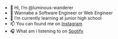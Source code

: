 - 👋 Hi, I’m @luminous-wanderer
- 👀 Wannabe a Software Engineer or Web Engineer
- 🌱 I’m currently learning at junior high school
- 📫 You can found me on [Instagram](https://www.instagram.com/es76._/)
- 🎧 What am i listening to on [Spotify](https://open.spotify.com/user/c29v4xardy2afu1wdgc3iu7xz?si=jeY4UGZaS0Sur10XT5zxwQ&utm_source=copy-link)
<!---
AditMekka045/AditMekka045 is a ✨ special ✨ repository because its `README.md` (this file) appears on your GitHub profile.
You can click the Preview link to take a look at your changes.
--->
